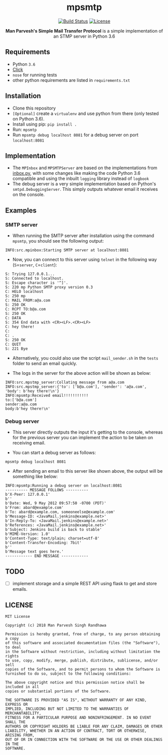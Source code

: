 <div align="center">
  <h1>mpsmtp</h1>

  <a href="https://travis-ci.org/manparvesh/mpsmtp/builds" target="_blank"><img src="https://img.shields.io/travis-ci/manparvesh/mpsmtp.svg?style=for-the-badge" alt="Build Status"></a> 
  <a href="https://manparvesh.mit-license.org/" target="_blank"><img src="https://img.shields.io/badge/license-MIT-blue.svg?longCache=true&style=for-the-badge" alt="License"></a> 
  
  <p><b>Man Parvesh's Simple Mail Transfer Protocol</b> is a simple implementation of an STMP server in Python 3.6</p>
</div>

## Requirements
- Python `3.6`
- [Click](http://click.pocoo.org/5/)
- `nose` for running tests
- other python requirements are listed in `requirements.txt`

## Installation
- Clone this repository
- `[Optional]` create a `virtualenv` and use python from there (only tested on Python 3.6).
- Install using pip: `pip install .`
- Run: `mpsmtp`
- Run `mpsmtp debug localhost 8081` for a debug server on port `localhost:8081`

## Implementation
- The `MPInbox` and `MPSMTPServer` are based on the implementations from [inbox.py](https://github.com/kennethreitz/inbox.py), with some changes like making the code Python 3.6 compatible and using the inbuilt `logging` library instead of `logbook`
- The debug server is a very simple implementation based on Python's `smtpd.DebuggingServer`. This simply outputs whatever email it receives on the console.

## Examples
### SMTP server
- When running the SMTP server after installation using the command `mpsmtp`, you should see the following output:
```
INFO:src.mpinbox:Starting SMTP server at localhost:8081
```

- Now, you can connect to this server using `telnet` in the following way (`S`=`server`, `C`=`client`):
```
S: Trying 127.0.0.1...
S: Connected to localhost.
S: Escape character is '^]'.
S: 220 mp Python SMTP proxy version 0.3
C: HELO localhost
S: 250 mp
C: MAIL FROM:a@a.com
S: 250 OK
C: RCPT TO:b@a.com
S: 250 OK
C: DATA
S: 354 End data with <CR><LF>.<CR><LF>
C: hey there!
C: 
C: .
S: 250 OK
C: QUIT
S: 221 Bye
```

- Alternatively, you could also use the script `mail_sender.sh` in the `tests` folder to send an email quickly.

- The logs in the server for the above action will be shown as below:
```
INFO:src.mpstmp_server:Collating message from a@a.com
INFO:src.mpstmp_server:{'to': ['b@a.com'], 'sender': 'a@a.com', 'body': b'hey there!\n'}
INFO:mpsmtp:Received email!!!!!!!!!!!
to:['b@a.com']
sender:a@a.com
body:b'hey there!\n'
```

### Debug server
- This server directly outputs the input it's getting to the console, whereas for the previous server you can implement the action to be taken on receiving email.

- You can start a debug server as follows:
```
mpsmtp debug localhost 8081
```

- After sending an email to this server like shown above, the output will be something like below:
```
INFO:mpsmtp:Running a debug server on localhost:8081
---------- MESSAGE FOLLOWS ----------
b'X-Peer: 127.0.0.1'
b''
b'Date: Wed, 9 May 2012 09:57:50 -0700 (PDT)'
b'From: abard@example.com'
b'To: abard@example.com, someoneelse@example.com'
b'Message-ID: <JavaMail.jenkins@example.net>'
b'In-Reply-To: <JavaMail.jenkins@example.net>'
b'References: <JavaMail.jenkins@example.net>'
b'Subject: Jenkins build is back to stable'
b'MIME-Version: 1.0'
b'Content-Type: text/plain; charset=utf-8'
b'Content-Transfer-Encoding: 7bit'
b''
b'Message text goes here.'
------------ END MESSAGE ------------
```

## TODO
 - [ ] implement storage and a simple REST API using flask to get and store emails.

## LICENSE
```
MIT License

Copyright (c) 2018 Man Parvesh Singh Randhawa

Permission is hereby granted, free of charge, to any person obtaining a copy
of this software and associated documentation files (the "Software"), to deal
in the Software without restriction, including without limitation the rights
to use, copy, modify, merge, publish, distribute, sublicense, and/or sell
copies of the Software, and to permit persons to whom the Software is
furnished to do so, subject to the following conditions:

The above copyright notice and this permission notice shall be included in all
copies or substantial portions of the Software.

THE SOFTWARE IS PROVIDED "AS IS", WITHOUT WARRANTY OF ANY KIND, EXPRESS OR
IMPLIED, INCLUDING BUT NOT LIMITED TO THE WARRANTIES OF MERCHANTABILITY,
FITNESS FOR A PARTICULAR PURPOSE AND NONINFRINGEMENT. IN NO EVENT SHALL THE
AUTHORS OR COPYRIGHT HOLDERS BE LIABLE FOR ANY CLAIM, DAMAGES OR OTHER
LIABILITY, WHETHER IN AN ACTION OF CONTRACT, TORT OR OTHERWISE, ARISING FROM,
OUT OF OR IN CONNECTION WITH THE SOFTWARE OR THE USE OR OTHER DEALINGS IN THE
SOFTWARE.
```
